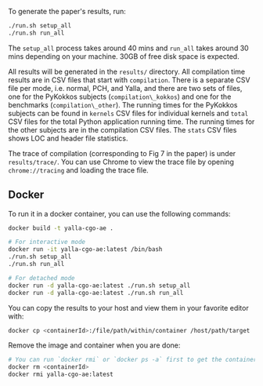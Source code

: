 To generate the paper's results, run:
```bash
./run.sh setup_all
./run.sh run_all
```
The `setup_all` process takes around 40 mins and `run_all` takes
around 30 mins depending on your machine. 30GB of free disk space
is expected.

All results will be generated in the `results/` directory. All
compilation time results are in CSV files that start with
`compilation`. There is a separate CSV file per mode, i.e. normal,
PCH, and Yalla, and there are two sets of files, one for the PyKokkos
subjects (`compilation\_kokkos`) and one for the benchmarks
(`compilation\_other`). The running times for the PyKokkos subjects
can be found in `kernels` CSV files for individual kernels and `total`
CSV files for the total Python application running time. The running
times for the other subjects are in the compilation CSV files. The
`stats` CSV files shows LOC and header file statistics.

The trace of compilation (corresponding to Fig 7 in the paper) is under
`results/trace/`. You can use Chrome to view the trace file by opening
`chrome://tracing` and loading the trace file.

## Docker

To run it in a docker container, you can use the following commands:
```bash
docker build -t yalla-cgo-ae .

# For interactive mode
docker run -it yalla-cgo-ae:latest /bin/bash
./run.sh setup_all
./run.sh run_all

# For detached mode
docker run -d yalla-cgo-ae:latest ./run.sh setup_all
docker run -d yalla-cgo-ae:latest ./run.sh run_all
```

You can copy the results to your host and view them in your favorite editor with:
```bash
docker cp <containerId>:/file/path/within/container /host/path/target
```

Remove the image and container when you are done:
```bash
# You can run `docker rmi` or `docker ps -a` first to get the container_id
docker rm <containerId>
docker rmi yalla-cgo-ae:latest
```
